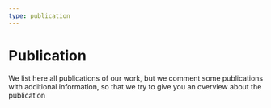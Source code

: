 ```yaml
---
type: publication
---
```

# Publication

We list here all publications of our work, but we comment some publications with additional information, so that we try to give you an overview about the publication
